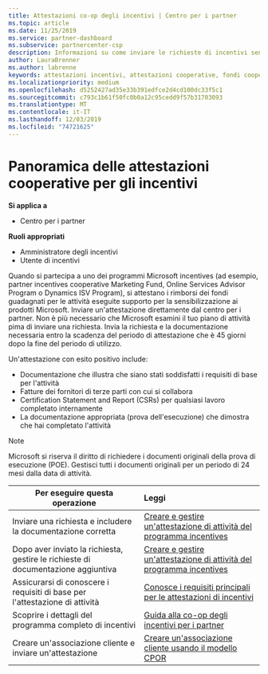 ```yaml
---
title: Attestazioni co-op degli incentivi | Centro per i partner
ms.topic: article
ms.date: 11/25/2019
ms.service: partner-dashboard
ms.subservice: partnercenter-csp
description: Informazioni su come inviare le richieste di incentivi senza il prerequisito per la revisione del piano di attività.
author: LauraBrenner
ms.author: labrenne
keywords: attestazioni incentivi, attestazioni cooperative, fondi cooperativi
ms.localizationpriority: medium
ms.openlocfilehash: d5252427ad35e33b391edfce2d4cd100dc33f5c1
ms.sourcegitcommit: c793c1b61f50fc0b0a12c95cedd9f57b31703093
ms.translationtype: MT
ms.contentlocale: it-IT
ms.lasthandoff: 12/03/2019
ms.locfileid: "74721625"
---
```

# <a name="incentives-co-op-claims-overview"></a>Panoramica delle attestazioni cooperative per gli incentivi

**Si applica a**

- Centro per i partner

**Ruoli appropriati**

- Amministratore degli incentivi
- Utente di incentivi

Quando si partecipa a uno dei programmi Microsoft incentives (ad esempio, partner incentives cooperative Marketing Fund, Online Services Advisor Program o Dynamics ISV Program), si attestano i rimborsi dei fondi guadagnati per le attività eseguite supporto per la sensibilizzazione ai prodotti Microsoft. Inviare un'attestazione direttamente dal centro per i partner. Non è più necessario che Microsoft esamini il tuo piano di attività pima di inviare una richiesta. Invia la richiesta e la documentazione necessaria entro la scadenza del periodo di attestazione che è 45 giorni dopo la fine del periodo di utilizzo. 

Un'attestazione con esito positivo include:

- Documentazione che illustra che siano stati soddisfatti i requisiti di base per l'attività
- Fatture dei fornitori di terze parti con cui si collabora
- Certification Statement and Report (CSRs) per qualsiasi lavoro completato internamente
- La documentazione appropriata (prova dell'esecuzione) che dimostra che hai completato l'attività 

>[!NOTE]
>Microsoft si riserva il diritto di richiedere i documenti originali della prova di esecuzione (POE). Gestisci tutti i documenti originali per un periodo di 24 mesi dalla data di attività. 

|**Per eseguire questa operazione**   |**Leggi**   |
|-----------------|:--------------------------------------|
|Inviare una richiesta e includere la documentazione corretta|[Creare e gestire un'attestazione di attività del programma incentives](create-incentives-claims.md)|
|Dopo aver inviato la richiesta, gestire le richieste di documentazione aggiuntiva|[Creare e gestire un'attestazione di attività del programma incentives](create-incentives-claims.md)  |
|Assicurarsi di conoscere i requisiti di base per l'attestazione di attività|[Conosce i requisiti principali per le attestazioni di incentivi](core-requirements.md)   |
|Scoprire i dettagli del programma completo di incentivi|[Guida alla co-op degli incentivi per i partner](https://assets.microsoft.com/coop-guidebook.pdf)
|Creare un'associazione cliente e inviare un'attestazione |[Creare un'associazione cliente usando il modello CPOR](submit-osa-claim.md)|
                                                                                 
                                   
